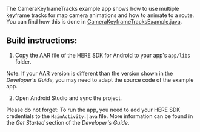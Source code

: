The CameraKeyframeTracks example app shows how to use multiple keyframe tracks for map camera animations and how to animate to a route. You can find how this is done in [CameraKeyframeTracksExample.java](app/src/main/java/com/here/camerakeyframetracks/CameraKeyframeTracksExample.java).

Build instructions:
-------------------

1) Copy the AAR file of the HERE SDK for Android to your app's `app/libs` folder.

Note: If your AAR version is different than the version shown in the _Developer's Guide_, you may need to adapt the source code of the example app.

2) Open Android Studio and sync the project.

Please do not forget: To run the app, you need to add your HERE SDK credentials to the `MainActivity.java` file. More information can be found in the _Get Started_ section of the _Developer's Guide_.
